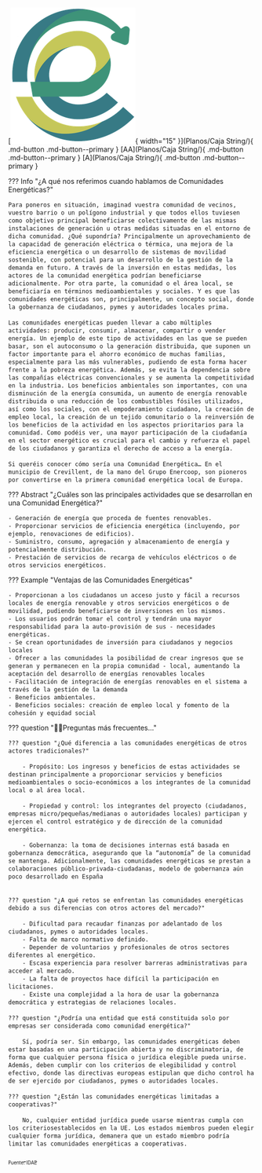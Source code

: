 <style>
body {
  background-image: url('image/solar-panels-g590cc61f9_1920.jpg');
  background-repeat: no-repeat;
  background-attachment: fixed;
  /* background-size: cover; */
  background-size: 100% 100%;
}
</style>

#

[![Image title](image/ce.png){ width="15" }](Planos/Caja String/){ .md-button .md-button--primary }
[AA](Planos/Caja String/){ .md-button .md-button--primary }
[A](Planos/Caja String/){ .md-button .md-button--primary }



??? Info "¿A qué nos referimos cuando hablamos de Comunidades Energéticas?"

    Para poneros en situación, imaginad vuestra comunidad de vecinos, vuestro barrio o un polígono industrial y que todos ellos tuviesen como objetivo principal beneficiarse colectivamente de las mismas instalaciones de generación u otras medidas situadas en el entorno de dicha comunidad. ¿Qué supondría? Principalmente un aprovechamiento de la capacidad de generación eléctrica o térmica, una mejora de la eficiencia energética o un desarrollo de sistemas de movilidad sostenible, con potencial para un desarrollo de la gestión de la demanda en futuro. A través de la inversión en estas medidas, los actores de la comunidad energética podrían beneficiarse adicionalmente. Por otra parte, la comunidad o el área local, se beneficiaría en términos medioambientales y sociales. Y es que las comunidades energéticas son, principalmente, un concepto social, donde la gobernanza de ciudadanos, pymes y autoridades locales prima.

    Las comunidades energéticas pueden llevar a cabo múltiples actividades: producir, consumir, almacenar, compartir o vender energía. Un ejemplo de este tipo de actividades en las que se pueden basar, son el autoconsumo o la generación distribuida, que suponen un factor importante para el ahorro económico de muchas familias, especialmente para las más vulnerables, pudiendo de esta forma hacer frente a la pobreza energética. Además, se evita la dependencia sobre las compañías eléctricas convencionales y se aumenta la competitividad en la industria. Los beneficios ambientales son importantes, con una disminución de la energía consumida, un aumento de energía renovable distribuida o una reducción de los combustibles fósiles utilizados, así como los sociales, con el empoderamiento ciudadano, la creación de empleo local, la creación de un tejido comunitario o la reinversión de los beneficios de la actividad en los aspectos prioritarios para la comunidad. Como podéis ver, una mayor participación de la ciudadanía en el sector energético es crucial para el cambio y refuerza el papel de los ciudadanos y garantiza el derecho de acceso a la energía.

    Si queréis conocer cómo sería una Comunidad Energética… En el municipio de Crevillent, de la mano del Grupo Enercoop, son pioneros por convertirse en la primera comunidad energética local de Europa.

??? Abstract "¿Cuáles son las principales actividades que se desarrollan en una Comunidad Energética?"

    - Generación de energía que proceda de fuentes renovables.
    - Proporcionar servicios de eficiencia energética (incluyendo, por ejemplo, renovaciones de edificios).
    - Suministro, consumo, agregación y almacenamiento de energía y potencialmente distribución.
    - Prestación de servicios de recarga de vehículos eléctricos o de otros servicios energéticos.

??? Example "Ventajas de las Comunidades Energéticas"

    - Proporcionan a los ciudadanos un acceso justo y fácil a recursos locales de energía renovable y otros servicios energéticos o de movilidad, pudiendo beneficiarse de inversiones en los mismos.
    - Los usuarios podrán tomar el control y tendrán una mayor responsabilidad para la auto-provisión de sus - necesidades energéticas.
    - Se crean oportunidades de inversión para ciudadanos y negocios locales
    - Ofrecer a las comunidades la posibilidad de crear ingresos que se generan y permanecen en la propia comunidad - local, aumentando la aceptación del desarrollo de energías renovables locales
    - Facilitación de integración de energías renovables en el sistema a través de la gestión de la demanda
    - Beneficios ambientales.
    - Beneficios sociales: creación de empleo local y fomento de la cohesión y equidad social

??? question "🙋‍♀️Preguntas más frecuentes…"

    ??? question "¿Qué diferencia a las comunidades energéticas de otros actores tradicionales?"

        - Propósito: Los ingresos y beneficios de estas actividades se destinan principalmente a proporcionar servicios y beneficios medioambientales o socio-económicos a los integrantes de la comunidad local o al área local.

        - Propiedad y control: los integrantes del proyecto (ciudadanos, empresas micro/pequeñas/medianas o autoridades locales) participan y ejercen el control estratégico y de dirección de la comunidad energética.

        - Gobernanza: la toma de decisiones internas está basada en gobernanza democrática, asegurando que la “autonomía” de la comunidad se mantenga. Adicionalmente, las comunidades energéticas se prestan a colaboraciones público-privada-ciudadanas, modelo de gobernanza aún poco desarrollado en España


    ??? question "¿A qué retos se enfrentan las comunidades energéticas debido a sus diferencias con otros actores del mercado?"

        - Dificultad para recaudar finanzas por adelantado de los ciudadanos, pymes o autoridades locales.
        - Falta de marco normativo definido.
        - Depender de voluntarios y profesionales de otros sectores diferentes al energético.
        - Escasa experiencia para resolver barreras administrativas para acceder al mercado.
        - La falta de proyectos hace difícil la participación en licitaciones.
        - Existe una complejidad a la hora de usar la gobernanza democrática y estrategias de relaciones locales.

    ??? question "¿Podría una entidad que está constituida solo por empresas ser considerada como comunidad energética?"

        Sí, podría ser. Sin embargo, las comunidades energéticas deben estar basadas en una participación abierta y no discriminatoria, de forma que cualquier persona física o jurídica elegible pueda unirse. Además, deben cumplir con los criterios de elegibilidad y control efectivo, donde las directivas europeas estipulan que dicho control ha de ser ejercido por ciudadanos, pymes o autoridades locales. 

    ??? question "¿Están las comunidades energéticas limitadas a cooperativas?"

        No, cualquier entidad jurídica puede usarse mientras cumpla con los criteriosestablecidos en la UE. Los estados miembros pueden elegir cualquier forma jurídica, demanera que un estado miembro podría limitar las comunidades energéticas a cooperativas.

<a href="https://www.idae.es/ayudas-y-financiacion/comunidades-energeticas"><sub><sub>Fuente: IDAE</sub></sub></a>
